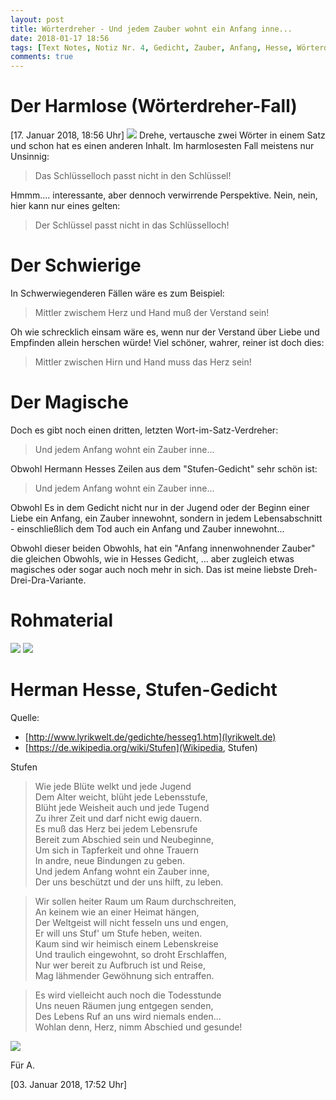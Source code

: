 ```yaml
---
layout: post
title: Wörterdreher - Und jedem Zauber wohnt ein Anfang inne...
date: 2018-01-17 18:56
tags: [Text Notes, Notiz Nr. 4, Gedicht, Zauber, Anfang, Hesse, Wörterdreher]
comments: true
---
```

# Der Harmlose (Wörterdreher-Fall)
[17. Januar 2018, 18:56 Uhr] <img src="{{site.baseurl}}/images/2018-01-17-cover-textbook.jpg" class="fit image">
Drehe, vertausche zwei Wörter in einem Satz und schon hat es einen anderen Inhalt. Im harmlosesten Fall meistens nur Unsinnig:

> Das Schlüsselloch passt nicht in den Schlüssel!

Hmmm.... interessante, aber dennoch verwirrende Perspektive. Nein, nein, hier kann nur eines gelten:

> Der Schlüssel passt nicht in das Schlüsselloch!

# Der Schwierige
In Schwerwiegenderen Fällen wäre es zum Beispiel:

> Mittler zwischem Herz und Hand muß der Verstand sein!

Oh wie schrecklich einsam wäre es, wenn nur der Verstand über Liebe und Empfinden allein herschen würde! Viel schöner, wahrer, reiner ist doch dies:

> Mittler zwischen Hirn und Hand muss das Herz sein!

# Der Magische

Doch es gibt noch einen dritten, letzten Wort-im-Satz-Verdreher:

> Und jedem Anfang wohnt ein Zauber inne...

Obwohl Hermann Hesses Zeilen aus dem "Stufen-Gedicht" sehr schön ist:

> Und jedem Anfang wohnt ein Zauber inne...

Obwohl Es in dem Gedicht nicht nur in der Jugend oder der Beginn einer Liebe ein Anfang, ein Zauber innewohnt, sondern in jedem Lebensabschnitt - einschließlich dem Tod auch ein Anfang und Zauber innewohnt...

Obwohl dieser beiden Obwohls, hat ein "Anfang innenwohnender Zauber" die gleichen Obwohls, wie in Hesses Gedicht, ... aber zugleich etwas magisches oder sogar auch noch mehr in sich. Das ist meine liebste Dreh-Drei-Dra-Variante.

# Rohmaterial

<img src="{{site.baseurl}}/images/2018-01-17-textbook-no-4-page-1.jpg" class="fit image">
<img src="{{site.baseurl}}/images/2018-01-17-textbook-no-4-page-2.jpg" class="fit image">


# Herman Hesse, Stufen-Gedicht

Quelle:
- [http://www.lyrikwelt.de/gedichte/hesseg1.htm](lyrikwelt.de)
- [https://de.wikipedia.org/wiki/Stufen](Wikipedia, Stufen)

Stufen

>Wie jede Blüte welkt und jede Jugend<br>
>Dem Alter weicht, blüht jede Lebensstufe,<br>
>Blüht jede Weisheit auch und jede Tugend<br>
>Zu ihrer Zeit und darf nicht ewig dauern.<br>
>Es muß das Herz bei jedem Lebensrufe<br>
>Bereit zum Abschied sein und Neubeginne,<br>
>Um sich in Tapferkeit und ohne Trauern<br>
>In andre, neue Bindungen zu geben.<br>
>Und jedem Anfang wohnt ein Zauber inne,<br>
>Der uns beschützt und der uns hilft, zu leben.<br>

>Wir sollen heiter Raum um Raum durchschreiten,<br>
>An keinem wie an einer Heimat hängen,<br>
>Der Weltgeist will nicht fesseln uns und engen,<br>
>Er will uns Stuf' um Stufe heben, weiten.<br>
>Kaum sind wir heimisch einem Lebenskreise<br>
>Und traulich eingewohnt, so droht Erschlaffen,<br>
>Nur wer bereit zu Aufbruch ist und Reise,<br>
>Mag lähmender Gewöhnung sich entraffen.<br>

>Es wird vielleicht auch noch die Todesstunde<br>
>Uns neuen Räumen jung entgegen senden,<br>
>Des Lebens Ruf an uns wird niemals enden...<br>
>Wohlan denn, Herz, nimm Abschied und gesunde!<br>

<img src="{{site.baseurl}}/images/2018-01-17-banksy.jpg" class="fit image">


Für A.

[03. Januar 2018, 17:52 Uhr]

